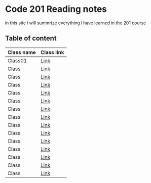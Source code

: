 
# Code 201 Reading notes

in this site i will summrize everything i have learned in the 201 course 

## Table of content 

Class name | Class link
------------ | -------------
Class01 | [Link](https://obiorbitalstar.github.io/Reading-notes/Class01)
Class | [Link]()
Class | [Link]()
Class | [Link]()
Class | [Link]()
Class | [Link]()
Class | [Link]()
Class | [Link]()
Class | [Link]()
Class | [Link]()
Class | [Link]()
Class | [Link]()
Class | [Link]()
Class | [Link]()
Class | [Link]()


